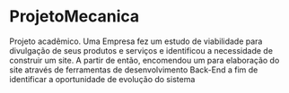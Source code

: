 # ProjetoMecanica
Projeto acadêmico.
Uma Empresa fez um estudo de viabilidade para divulgação de seus 
produtos e serviços e identificou a necessidade de construir um site.
A partir de então, encomendou um para elaboração do site através 
de ferramentas de desenvolvimento Back-End a fim de identificar a 
oportunidade de evolução do sistema
